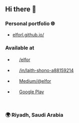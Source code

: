 ## Hi there 👋

<!-- Portfolio -->
### Personal portfolio 🌐
- [elforl.github.io/](https://elforl.github.io/)

### Available at
<!-- StackOverflow -->
- <img height=17 src="https://user-images.githubusercontent.com/57017872/180889928-e87ae9bc-d80b-41c8-817d-5169f3641f0c.png"> [/elfor](https://stackoverflow.com/users/12571630/elfor)

<!-- LinkedIn -->
- <img height=17 src="https://user-images.githubusercontent.com/57017872/180888825-00738eba-f1fa-4d2d-8ef8-233c715502ba.png"> [/in/laith-shono-a88159214](https://linkedin.com/in/laith-shono-a88159214)

<!-- Medium -->
- <img height=17 src="https://user-images.githubusercontent.com/57017872/180889812-1c8faace-44b4-4290-bff2-f52e3fa9a617.png"> [Medium/@elfor](https://medium.com/@elfor)

<!-- Google Play -->
- <img height=17 src="https://user-images.githubusercontent.com/57017872/180890066-6624df9c-6683-4cab-9d75-f649241d4aab.png"> [Google Play](https://play.google.com/store/apps/dev?id=6771523431017919977)



  
    
    

<!-- City -->
### 🌍 Riyadh, Saudi Arabia


<!--
- <img height=17 src="">
-->


<!--
**ElforL/ElforL** is a ✨ _special_ ✨ repository because its `README.md` (this file) appears on your GitHub profile.

Here are some ideas to get you started:

- 🔭 I’m currently working on ...
- 🌱 I’m currently learning ...
- 👯 I’m looking to collaborate on ...
- 🤔 I’m looking for help with ...
- 💬 Ask me about ...
- 📫 How to reach me: ...
- 😄 Pronouns: ...
- ⚡ Fun fact: ...
-->

